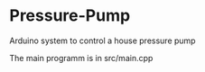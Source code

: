 # Pressure-Pump
 Arduino system to control a house pressure pump

The main programm is in src/main.cpp
